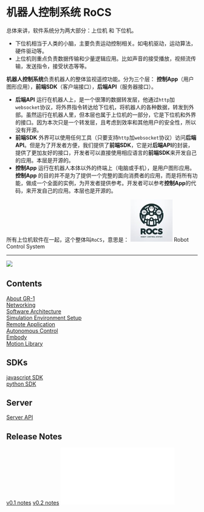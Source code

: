 # 机器人控制系统 RoCS

总体来讲，软件系统分为两大部分：上位机 和 下位机。  
* 下位机相当于人类的小脑，主要负责运动控制相关。如电机驱动，运动算法，硬件驱动等。  
* 上位机则重点负责数据传输和少量逻辑应用。比如声音的接受播放，视频流传输，发送指令，接受状态等等。

**机器人控制系统**负责机器人的整体监视遥控功能。分为三个层：
**控制App**（用户图形应用），**前端SDK**（客户端接口），**后端API**（服务器接口）。
* **后端API** 运行在机器人上，是一个很薄的数据转发层，他通过`http`加`websocket`协议，将外界指令转达给下位机，将机器人的各种数据，转发到外部。虽然运行在机器人里，但本层也属于上位机的一部分，它是下位机和外界的接口。因为本次只是一个转发层，且考虑到效率和其他用户的安全性，所以没有开源。
* **前端SDK** 外界可以使用任何工具（只要支持`http`加`websocket`协议）访问**后端API**。但是为了开发者方便，我们提供了**前端SDK**，它是对**后端API**的封装，提供了更加友好的接口，开发者可以直接使用相应语言的**前端SDK**来开发自己的应用。本层是开源的。
* **控制App** 运行在机器人本体以外的终端上（电脑或手机），是用户图形应用。**控制App** 的目的并不是为了提供一个完整的面向消费者的应用，而是将所有功能，做成一个全面的实例，为开发者提供参考。开发者可以参考**控制App**的代码，来开发自己的应用。本层也是开源的。

所有上位机软件在一起，这个整体叫`RoCS`，意思是：
![](pics/logo.jpg)
Robot Control System

---
![](rocs_com.png)

## Contents
[About GR-1]()  
[Networking]()  
[Software Architecture]()  
[Simulation Environment Setup]()  
[Remote Application]()  
[Autonomous Control]()  
[Embody]()  
[Motion Library]()  
## SDKs
[javascript SDK](sdks/sdk_js/readme.md)   
[python SDK](sdks/sdk_py/readme.md)  
## Server
[Server API](docs/server_api/readme.md)
## Release Notes
[v0.1 notes](release/v0.1.md)
[v0.2 notes](release/v0.2.md)
![v1.0 notes](release/v1.1.md)
